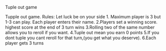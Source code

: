 Tuple out game

Tupple out game.
          Rules: Let luck be on your side
          1. Maximum player is 3 but 1-3 can play. Each player enters their name.
          2.Players set a winning score. highest score at the end of 3 turn wins
          3.Rolling two of the same number allows you to reroll if you want.
          4.Tuple out mean you earn 0 points
          5.If you dont tuple you cant reroll for that turn,(you get what you deserve).
          6.Each player gets 3 turns



